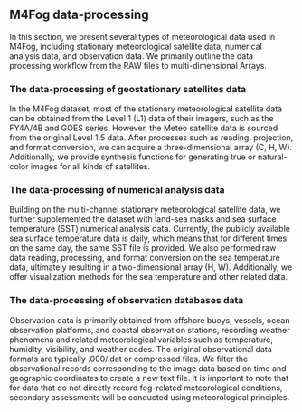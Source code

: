 ## M4Fog data-processing

In this section, we present several types of meteorological data used in M4Fog, including stationary meteorological satellite data, numerical analysis data, and observation data. We primarily outline the data processing workflow from the RAW files to multi-dimensional Arrays.

### The data-processing of geostationary satellites data

In the M4Fog dataset, most of the stationary meteorological satellite data can be obtained from the Level 1 (L1) data of their imagers, such as the FY4A/4B and GOES series. However, the Meteo satellite data is sourced from the original Level 1.5 data. After processes such as reading, projection, and format conversion, we can acquire a three-dimensional array (C, H, W). Additionally, we provide synthesis functions for generating true or natural-color images for all kinds of satellites.

### The data-processing of numerical analysis data

Building on the multi-channel stationary meteorological satellite data, we further supplemented the dataset with land-sea masks and sea surface temperature (SST) numerical analysis data. Currently, the publicly available sea surface temperature data is daily, which means that for different times on the same day, the same SST file is provided. We also performed raw data reading, processing, and format conversion on the sea temperature data, ultimately resulting in a two-dimensional array (H, W). Additionally, we offer visualization methods for the sea temperature and other related data.

### The data-processing of observation databases data

Observation data is primarily obtained from offshore buoys, vessels, ocean observation platforms, and coastal observation stations, recording weather phenomena and related meteorological variables such as temperature, humidity, visibility, and weather codes. The original observational data formats are typically .000/.dat or compressed files. We filter the observational records corresponding to the image data based on time and geographic coordinates to create a new text file. It is important to note that for data that do not directly record fog-related meteorological conditions, secondary assessments will be conducted using meteorological principles. 
